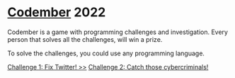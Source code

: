 # [Codember](https://codember.dev) 2022

Codember is a game with programming challenges and investigation. Every person that solves all the challenges, will win a prize.

To solve the challenges, you could use any programming language.

[Challenge 1: Fix Twitter! >>](./01_Fix_Twitter/01_fix_twitter.md)
[Challenge 2: Catch those cybercriminals!](./02_Catch_Those_Cybercriminals/02_catch_those_cybercriminals.md)